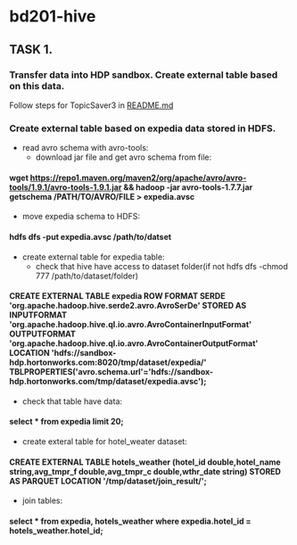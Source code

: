 # bd201-hive
## TASK 1. 
### Transfer data into HDP sandbox. Create external table based on this data.
Follow steps for TopicSaver3 in [README.md](https://github.com/Nexxezz/kafkastreamsapp/blob/master/README.md)
 ### Create external table based on expedia data stored in HDFS.
 * read avro schema with avro-tools:
   * download jar file and get avro schema from file: 
  #### wget https://repo1.maven.org/maven2/org/apache/avro/avro-tools/1.9.1/avro-tools-1.9.1.jar && hadoop -jar avro-tools-1.7.7.jar getschema /PATH/TO/AVRO/FILE  > expedia.avsc
 * move expedia schema to HDFS:
  #### hdfs dfs -put expedia.avsc /path/to/datset
 * create external table for expedia table:
    * check that hive have access to dataset folder(if not hdfs dfs -chmod 777 /path/to/dataset/folder)
  #### CREATE EXTERNAL TABLE expedia ROW FORMAT SERDE 'org.apache.hadoop.hive.serde2.avro.AvroSerDe' STORED AS INPUTFORMAT 'org.apache.hadoop.hive.ql.io.avro.AvroContainerInputFormat' OUTPUTFORMAT 'org.apache.hadoop.hive.ql.io.avro.AvroContainerOutputFormat' LOCATION 'hdfs://sandbox-hdp.hortonworks.com:8020/tmp/dataset/expedia/' TBLPROPERTIES('avro.schema.url'='hdfs://sandbox-hdp.hortonworks.com/tmp/dataset/expedia.avsc');
  * check that table have data:
  #### select * from expedia limit 20;
  * create exteral table for hotel_weater dataset:
  #### CREATE EXTERNAL TABLE hotels_weather (hotel_id double,hotel_name string,avg_tmpr_f double,avg_tmpr_c double,wthr_date string) STORED AS PARQUET LOCATION '/tmp/dataset/join_result/';
  * join tables:
  #### select * from expedia, hotels_weather where expedia.hotel_id = hotels_weather.hotel_id;
    
    
    
    
    
    
